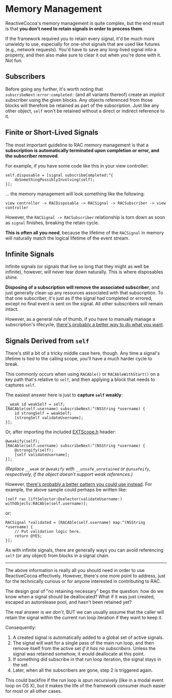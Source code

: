 # Memory Management

ReactiveCocoa's memory management is quite complex, but the end result is that
**you don't need to retain signals in order to process them**.

If the framework required you to retain every signal, it'd be much more unwieldy
to use, especially for one-shot signals that are used like futures (e.g.,
network requests). You'd have to save any long-lived signal into a property, and
then also make sure to clear it out when you're done with it. Not fun.

## Subscribers

Before going any further, it's worth noting that
`subscribeNext:error:completed:` (and all variants thereof) create an _implicit_
subscriber using the given blocks. Any objects referenced from those blocks will
therefore be retained as part of the subscription. Just like any other object,
`self` won't be retained without a direct or indirect reference to it.

## Finite or Short-Lived Signals

The most important guideline to RAC memory management is that a **subscription
is automatically terminated upon completion or error, and the subscriber
removed**.

For example, if you have some code like this in your view controller:

```objc
self.disposable = [signal subscribeCompleted:^{
    doSomethingPossiblyInvolving(self);
}];
```

… the memory management will look something like the following:

```
view controller -> RACDisposable -> RACSignal -> RACSubscriber -> view controller
```

However, the `RACSignal -> RACSubscriber` relationship is torn down as soon as
`signal` finishes, breaking the retain cycle.

**This is often all you need**, because the lifetime of the `RACSignal` in
memory will naturally match the logical lifetime of the event stream.

## Infinite Signals

Infinite signals (or signals that live so long that they might as well be
infinite), however, will never tear down naturally. This is where disposables
shine.

**Disposing of a subscription will remove the associated subscriber**, and just
generally clean up any resources associated with that subscription. To that one
subscriber, it's just as if the signal had completed or errored, except no final
event is sent on the signal. All other subscribers will remain intact.

However, as a general rule of thumb, if you have to manually manage
a subscription's lifecycle, [there's probably a better way to do what you want][avoid-explicit-subscriptions-and-disposal].

## Signals Derived from `self`

There's still a bit of a tricky middle case here, though. Any time a signal's
lifetime is tied to the calling scope, you'll have a much harder cycle to break.

This commonly occurs when using `RACAble()` or `RACAbleWithStart()` on a key
path that's relative to `self`, and then applying a block that needs to captures
`self`.

The easiest answer here is just to **capture `self` weakly**:

```objc
__weak id weakSelf = self;
[RACAble(self.username) subscribeNext:^(NSString *username) {
    id strongSelf = weakSelf;
    [strongSelf validateUsername];
}];
```

Or, after importing the included
[EXTScope.h](https://github.com/jspahrsummers/libextobjc/blob/master/extobjc/EXTScope.h)
header:

```objc
@weakify(self);
[RACAble(self.username) subscribeNext:^(NSString *username) {
    @strongify(self);
    [self validateUsername];
}];
```

_(Replace `__weak` or `@weakify` with `__unsafe_unretained` or `@unsafeify`,
respectively, if the object doesn't support weak references.)_

However, [there's probably a better pattern you could use instead][avoid-explicit-subscriptions-and-disposal]. For
example, the above sample could perhaps be written like:

```objc
[self rac_liftSelector:@selector(validateUsername:) withObjects:RACAble(self.username)];
```

or:

```objc
RACSignal *validated = [RACAble(self.username) map:^(NSString *username) {
    // Put validation logic here.
    return @YES;
}];
```

As with infinite signals, there are generally ways you can avoid referencing
`self` (or any object) from blocks in a signal chain.

----

The above information is really all you should need in order to use
ReactiveCocoa effectively. However, there's one more point to address, just for
the technically curious or for anyone interested in contributing to RAC.

The design goal of "no retaining necessary" begs the question: how do we know
when a signal should be deallocated? What if it was just created, escaped an
autorelease pool, and hasn't been retained yet?

The real answer is _we don't_, BUT we can usually assume that the caller will
retain the signal within the current run loop iteration if they want to keep it.

Consequently:

 1. A created signal is automatically added to a global set of active signals.
 2. The signal will wait for a single pass of the main run loop, and then remove
    itself from the active set _if it has no subscribers_. Unless the signal was
    retained somehow, it would deallocate at this point.
 3. If something did subscribe in that run loop iteration, the signal stays in
    the set.
 4. Later, when all the subscribers are gone, step 2 is triggered again.

This could backfire if the run loop is spun recursively (like in a modal event
loop on OS X), but it makes the life of the framework consumer much easier for
most or all other cases.

[avoid-explicit-subscriptions-and-disposal]: DesignGuidelines.md#avoid-explicit-subscriptions-and-disposal
